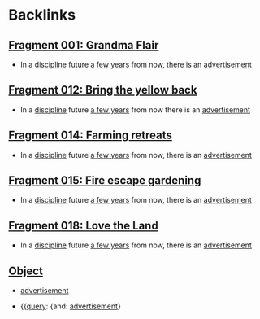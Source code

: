 
# Backlinks
## [Fragment 001: Grandma Flair](<Fragment 001: Grandma Flair.md>)
- In a [discipline](<discipline.md>) future [a few years](<a few years.md>) from now, there is an [advertisement](<advertisement.md>)

## [Fragment 012: Bring the yellow back](<Fragment 012: Bring the yellow back.md>)
- In a [discipline](<discipline.md>) future [a few years](<a few years.md>) from now there is an [advertisement](<advertisement.md>)

## [Fragment 014: Farming retreats](<Fragment 014: Farming retreats.md>)
- In a [discipline](<discipline.md>) future [a few years](<a few years.md>) from now, there is an [advertisement](<advertisement.md>)

## [Fragment 015: Fire escape gardening](<Fragment 015: Fire escape gardening.md>)
- In a [discipline](<discipline.md>) future [a few years](<a few years.md>) from now, there is an [advertisement](<advertisement.md>)

## [Fragment 018: Love the Land](<Fragment 018: Love the Land.md>)
- In a [discipline](<discipline.md>) future [a few years](<a few years.md>) from now, there is an [advertisement](<advertisement.md>)

## [Object](<Object.md>)
- [advertisement](<advertisement.md>)

- {{[query](<query.md>): {and: [advertisement](<advertisement.md>)}

